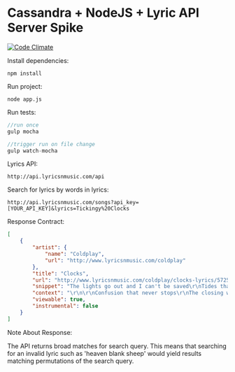 #  Cassandra + NodeJS + Lyric API Server Spike

[![Code Climate](https://codeclimate.com/github/tiffaniechia/Cassandra-NodeJS-Server/badges/gpa.svg)](https://codeclimate.com/github/tiffaniechia/Cassandra-NodeJS-Server)

Install dependencies:
```
npm install
```
Run project:
```
node app.js
```

Run tests:
```javascript
//run once
gulp mocha

//trigger run on file change
gulp watch-mocha
```

Lyrics API:
```
http://api.lyricsnmusic.com/api
```

Search for lyrics by words in lyrics:
```
http://api.lyricsnmusic.com/songs?api_key=[YOUR_API_KEY]&lyrics=Tickingy%20Clocks
```

Response Contract:
```json
[
    {
        "artist": {
            "name": "Coldplay",
            "url": "http://www.lyricsnmusic.com/coldplay"
        },
        "title": "Clocks",
        "url": "http://www.lyricsnmusic.com/coldplay/clocks-lyrics/5725306",
        "snippet": "The lights go out and I can't be saved\r\nTides that I tried to swim against\r\n...",
        "context": "\r\n\r\nConfusion that never stops\r\nThe closing walls and the <em>ticking</em> <em>clocks</em>",
        "viewable": true,
        "instrumental": false
    }
]
```
Note About Response:

The API returns broad matches for search query. This means that searching for an invalid lyric such as 'heaven blank sheep' would yield results matching permutations of the search query.
